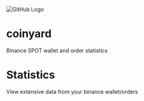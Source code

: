 ![GitHub Logo](https://www.freelogodesign.org/file/app/client/thumb/b4d365cf-330a-4e12-81c1-1789653ae979_200x200.png)

# coinyard
Binance SPOT wallet and order statistics

# Statistics
View extensive data from your binance wallet/orders
